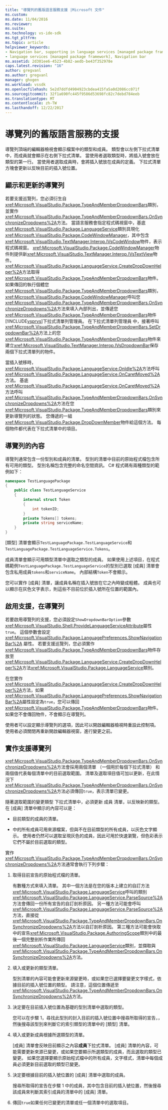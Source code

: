 ```yaml
---
title: "導覽列的舊版語言服務支援 |Microsoft 文件"
ms.custom: 
ms.date: 11/04/2016
ms.reviewer: 
ms.suite: 
ms.technology: vs-ide-sdk
ms.tgt_pltfrm: 
ms.topic: article
helpviewer_keywords:
- Navigation bar, supporting in language services [managed package framework]
- language services [managed package framework], Navigation bar
ms.assetid: 2d301ee6-4523-4b82-aedb-be43f352978e
caps.latest.revision: "16"
author: gregvanl
ms.author: gregvanl
manager: ghogen
ms.workload: vssdk
ms.openlocfilehash: 5e2d7ddfd4904923cbdea415fa5a0d2086cc071f
ms.sourcegitcommit: 32f1a690fc445f9586d53698fc82c7debd784eeb
ms.translationtype: MT
ms.contentlocale: zh-TW
ms.lasthandoff: 12/22/2017
---
```

# <a name="support-for-the-navigation-bar-in-a-legacy-language-service"></a>導覽列的舊版語言服務的支援
導覽列頂端的編輯器檢視會顯示檔案中的類型和成員。 類型會以左側下拉式清單中，而成員就會顯示在右側下拉式清單。 當使用者選取類型時，將插入號會放在類型的第一行。 當使用者選取成員時，會將插入號放在成員的定義。 下拉式清單方塊會更新以反映目前的插入號位置。  
  
## <a name="displaying-and-updating-the-navigation-bar"></a>顯示和更新的導覽列  
 若要支援巡覽列，您必須衍生自<xref:Microsoft.VisualStudio.Package.TypeAndMemberDropdownBars>類別，並實作<xref:Microsoft.VisualStudio.Package.TypeAndMemberDropdownBars.OnSynchronizeDropdowns%2A>方法。 當語言服務會指定程式碼視窗中，基底<xref:Microsoft.VisualStudio.Package.LanguageService>類別具現化<xref:Microsoft.VisualStudio.Package.CodeWindowManager>，其中包含<xref:Microsoft.VisualStudio.TextManager.Interop.IVsCodeWindow>物件，表示程式碼視窗。 <xref:Microsoft.VisualStudio.Package.CodeWindowManager>物件則提供新<xref:Microsoft.VisualStudio.TextManager.Interop.IVsTextView>物件。 <xref:Microsoft.VisualStudio.Package.LanguageService.CreateDropDownHelper%2A>方法取得<xref:Microsoft.VisualStudio.Package.TypeAndMemberDropdownBars>物件。 如果傳回的執行個體您<xref:Microsoft.VisualStudio.Package.TypeAndMemberDropdownBars>類別，<xref:Microsoft.VisualStudio.Package.CodeWindowManager>呼叫您<xref:Microsoft.VisualStudio.Package.TypeAndMemberDropdownBars.OnSynchronizeDropdowns%2A>方法來填入內部列出，並傳遞您<xref:Microsoft.VisualStudio.Package.TypeAndMemberDropdownBars>物件[!INCLUDE[vsprvs](../../code-quality/includes/vsprvs_md.md)]下拉式清單列管理員。 在下拉式清單列管理員 中，接著呼叫<xref:Microsoft.VisualStudio.Package.TypeAndMemberDropdownBars.SetDropdownBar%2A>方法上的您<xref:Microsoft.VisualStudio.Package.TypeAndMemberDropdownBars>物件來建立<xref:Microsoft.VisualStudio.TextManager.Interop.IVsDropdownBar>保存兩個下拉式清單列的物件。  
  
 當插入號移時，<xref:Microsoft.VisualStudio.Package.LanguageService.OnIdle%2A>方法呼叫<xref:Microsoft.VisualStudio.Package.LanguageService.OnCaretMoved%2A>方法。 基底<xref:Microsoft.VisualStudio.Package.LanguageService.OnCaretMoved%2A>方法呼叫<xref:Microsoft.VisualStudio.Package.TypeAndMemberDropdownBars.OnSynchronizeDropdowns%2A>方法在您<xref:Microsoft.VisualStudio.Package.TypeAndMemberDropdownBars>類別來更新導覽列的狀態。 您傳遞的一組<xref:Microsoft.VisualStudio.Package.DropDownMember>物件給這個方法。 每個物件都代表在下拉式清單中的項目。  
  
## <a name="the-contents-of-the-navigation-bar"></a>導覽列的內容  
 導覽列通常包含一份型別和成員的清單。 型別的清單中目前的原始程式檔包含所有可用的類型。 型別名稱包含完整的命名空間資訊。 C# 程式碼有兩種類型的範例如下：  
  
```csharp  
namespace TestLanguagePackage  
{  
    public class TestLanguageService  
    {  
        internal struct Token  
        {  
            int tokenID;  
        }  
        private Tokens[] tokens;  
        private string serviceName;  
    }  
}  
```  
  
 [類型] 清單會顯示`TestLanguagePackage.TestLanguageService`和`TestLanguagePackage.TestLanguageService.Tokens`。  
  
 成員清單會顯示可用類型清單中選取之類型的成員。 如果使用上述項目，在程式碼範例`TestLanguagePackage.TestLanguageService`的型別已選取 [成員] 清單會包含私用成員`tokens`和`serviceName`。 內部結構`Token`不會顯示。  
  
 您可以實作 [成員] 清單，讓成員名稱在插入號放在它之內時變成粗體。 成員也可以顯示在灰色文字表示，則這些不目前位於插入號所在位置的範圍內。  
  
## <a name="enabling-support-for-the-navigation-bar"></a>啟用支援，在導覽列  
 若要啟用導覽列的支援，您必須設定`ShowDropdownBarOption`參數<xref:Microsoft.VisualStudio.Shell.ProvideLanguageServiceAttribute>屬性`true`。 這個參數會設定 <xref:Microsoft.VisualStudio.Package.LanguagePreferences.ShowNavigationBar%2A> 屬性。 若要支援巡覽列，您必須實作<xref:Microsoft.VisualStudio.Package.TypeAndMemberDropdownBars>物件存放至<xref:Microsoft.VisualStudio.Package.LanguageService.CreateDropDownHelper%2A>方法<xref:Microsoft.VisualStudio.Package.LanguageService>類別。  
  
 在您實作<xref:Microsoft.VisualStudio.Package.LanguageService.CreateDropDownHelper%2A>方法，如果<xref:Microsoft.VisualStudio.Package.LanguagePreferences.ShowNavigationBar%2A>屬性設定為`true`，您可以傳回<xref:Microsoft.VisualStudio.Package.TypeAndMemberDropdownBars>物件。 如果您不會傳回物件，不會顯示在導覽列。  
  
 使用者可以設定顯示導覽列的選項，因此可以開啟編輯器檢視時重設此控制項。 使用者必須關閉再重新開啟編輯器視窗，進行變更之前。  
  
## <a name="implementing-support-for-the-navigation-bar"></a>實作支援導覽列  
 <xref:Microsoft.VisualStudio.Package.TypeAndMemberDropdownBars.OnSynchronizeDropdowns%2A>方法會採用兩個清單 （一個用於每個下拉式清單） 和兩個值代表每個清單中的目前選取範圍。 清單及選取項目值可加以更新，在此情況下<xref:Microsoft.VisualStudio.Package.TypeAndMemberDropdownBars.OnSynchronizeDropdowns%2A>方法必須傳回`true`，表示清單已變更。  
  
 隨著選取範圍的變更類型 下拉式清單中，必須更新 成員 清單，以反映新的類型。 在 [成員] 清單中顯示的內容可以是：  
  
-   目前類型的成員的清單。  
  
-   中的所有成員可用來源檔案，但與不在目前類型的所有成員，以灰色文字顯示。 使用者仍然可以選取呈現灰色的成員，因此可用於快速瀏覽，但色彩表示它們不屬於目前選取的類型。  
  
 實作<xref:Microsoft.VisualStudio.Package.TypeAndMemberDropdownBars.OnSynchronizeDropdowns%2A>方法通常會執行下列步驟：  
  
1.  取得目前宣告的原始程式檔的清單。  
  
     有數種方式來填入清單。 其中一個方法是在您的版本上建立的自訂方法<xref:Microsoft.VisualStudio.Package.LanguageService>呼叫的類別<xref:Microsoft.VisualStudio.Package.LanguageService.ParseSource%2A>方法會傳回一份所有宣告的自訂剖析原因。 另一種方法可能會呼叫<xref:Microsoft.VisualStudio.Package.LanguageService.ParseSource%2A>方法，直接從<xref:Microsoft.VisualStudio.Package.TypeAndMemberDropdownBars.OnSynchronizeDropdowns%2A>方法以自訂剖析原因。 第三種方法可能會快取中的宣告<xref:Microsoft.VisualStudio.Package.AuthoringScope>類別中的最後一個完整剖析作業所傳回<xref:Microsoft.VisualStudio.Package.LanguageService>類別，並擷取與<xref:Microsoft.VisualStudio.Package.TypeAndMemberDropdownBars.OnSynchronizeDropdowns%2A>方法。  
  
2.  填入或更新的類型清單。  
  
     型別清單的內容可能會更新來源變更時，或如果您已選擇要變更文字樣式，依據目前的插入號位置的類型。 請注意，這個位置傳遞至<xref:Microsoft.VisualStudio.Package.TypeAndMemberDropdownBars.OnSynchronizeDropdowns%2A>方法。  
  
3.  決定要在目前插入號位置為基礎的型別清單中選取的類型。  
  
     您可以在步驟 1，尋找此型別的封入目前的插入號位置中搜尋所取得的宣告，，然後搜尋該型別來判斷它的索引類型的清單中的 [類型] 清單。  
  
4.  填入或更新成員根據所選類型的清單。  
  
     [成員] 清單會反映目前顯示之內容**成員**下拉式清單。 [成員] 清單的內容，可能需要更新來源已變更，或如果您要顯示所選類型的成員，而且選取的類型已變更。 如果您選擇要顯示原始程式檔中的所有成員，文字樣式，清單中每個成員必須更新目前選取的類型已變更。  
  
5.  決定要根據目前的插入號位置的 [成員] 清單中選取的成員。  
  
     搜尋所取得的宣告在步驟 1 中的成員，其中包含目前的插入號位置，然後搜尋該成員來判斷其索引成員的清單中的 [成員] 清單。  
  
6.  傳回`true`如果任何已變更的清單或任一個清單中的選取項目。